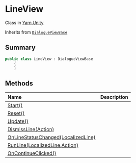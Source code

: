 # LineView

Class in [Yarn.Unity](/api/csharp/yarn.unity.md)

Inherits from [`DialogueViewBase`](/api/csharp/yarn.unity.dialogueviewbase.md)

## Summary



```csharp
public class LineView : DialogueViewBase
    {
    }
```

## Methods

|Name|Description|
|:---|:---|
|[Start()](/api/csharp/yarn.unity.lineview.start.md)||
|[Reset()](/api/csharp/yarn.unity.lineview.reset.md)||
|[Update()](/api/csharp/yarn.unity.lineview.update.md)||
|[DismissLine(Action)](/api/csharp/yarn.unity.lineview.dismissline.md)||
|[OnLineStatusChanged(LocalizedLine)](/api/csharp/yarn.unity.lineview.onlinestatuschanged.md)||
|[RunLine(LocalizedLine,Action)](/api/csharp/yarn.unity.lineview.runline.md)||
|[OnContinueClicked()](/api/csharp/yarn.unity.lineview.oncontinueclicked.md)||


